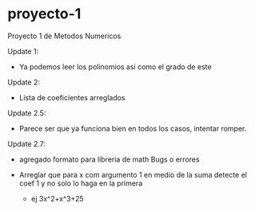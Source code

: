 # proyecto-1
Proyecto 1 de Metodos Numericos

Update 1:

  - Ya podemos leer los polinomios asi como el grado de este
  
Update 2:
  - Lista de coeficientes arreglados
  
Update 2.5:
- Parece ser que ya funciona bien en todos los casos, intentar romper.

Update 2.7:
 - agregado formato para libreria de math
Bugs o errores

  - Arreglar que para x com argumento 1 en medio de la suma detecte el coef 1 y no solo lo haga en la primera
    * ej 3x^2+x^3+25 

